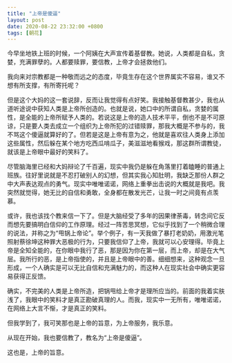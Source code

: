 ```yaml
---
title: "上帝是傻逼"
layout: post
date: 2020-08-22 23:32:00 +0800
tags: [朝花]
---
```


今早坐地铁上班的时候，一个阿姨在大声宣传着基督教。她说，人类都是自私，贪婪，充满罪孽的。人都要赎罪，要信教，上帝才会拯救他们。

我向来对宗教都是一种敬而远之的态度，毕竟生存在这个世界属实不容易，谁又不想有所支撑，有所寄托呢？

但是这个大妈的这一套说辞，反而让我觉得有点好笑。我接触基督教甚少，我也从道听途说中获知人类是上帝所创造的。也就是说，她口中的所谓自私，贪婪的属性，是全能的上帝所赋予人类的。若说这是上帝的造人技术平平，倒也不是不可原谅，只是要人类去成立一个组织为上帝所犯的过错赎罪，那我大概是不参与的，我不骂这个傻逼就算好的了。但若是这是上帝有意为之，他就是喜欢往人类身上添加这些属性，然后躲在某个地方吃西瓜啃瓜子，美滋滋地看猴戏，那这群所谓教徒，就该是上帝眼中最好的笑料了。

尽管脑海里已经和大妈辩论了千百遍，现实中我仍是躲在角落里打着瞌睡的普通上班族。往好里说就是不忍打破别人的幻想，但其实我心知肚明，我缺乏那份人群之中大声表达观点的勇气。现实中唯唯诺诺，网络上重拳出击说的大概就是我吧。我突然就觉得，她无比的自信和勇敢，全身都在散发光芒，让我一时之间竟有点羡慕。

或许，我也该找个教来信一下了。但是大脑经受了多年的因果律荼毒，转念间它反而想先要搞明白信仰的工作原理。经过一阵苦思冥想，它似乎找到了一个稍微合理的说法，并称之为“甩锅上帝论”。举个例子，有一天我做了暴打老奶奶，用激光笔照射蔡徐坤这种罪大恶极的行为，只要我信仰了上帝，我就可以心安理得。毕竟上帝是全知全能的，在你眼中我行了恶，那是因为你在第一层，而上帝，却是在大气层。我所行的恶，是上帝指使的，并且是上帝眼中的善。细细想来，这种观念一旦形成，一个人确实是可以无比自信和充满魅力的，而这种人在现实社会中确实更容易获得正反馈。

确实，不完美的人类是上帝所造，把锅甩给上帝才是理所应当的。前面的我着实肤浅了，我眼中的笑料才是真正勘破真理的人。而我，现实中一无所有，唯唯诺诺，在网络上大言不惭，才是真正的笑料。

但我学到了，我可笑那也是上帝的旨意，为上帝服务，我乐意。

从现在开始，我也要信教了，教名为“上帝是傻逼”。

这也是，上帝的旨意。

